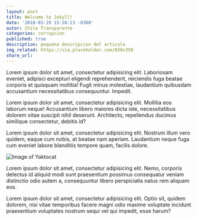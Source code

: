 ```yaml
---
layout: post
title: Welcome to Jekyll!
date: '2018-03-19 15:28:13 -0300'
autor: Chile Transparente
categories: corrupcion
published: true
description: pequena descripcion del articulo
img_related: https://via.placeholder.com/650x350
share_url:
---
```

Lorem ipsum dolor sit amet, consectetur adipisicing elit. Laboriosam eveniet, adipisci excepturi eligendi reprehenderit, reiciendis fuga beatae corporis et quisquam mollitia! Fugit minus molestiae, laudantium quibusdam accusantium necessitatibus consequuntur. Impedit.

Lorem ipsum dolor sit amet, consectetur adipisicing elit. Mollitia eos laborum neque! Accusantium libero maiores dicta iste, necessitatibus dolorem vitae suscipit nihil deserunt. Architecto, repellendus ducimus similique consectetur, debitis id?

Lorem ipsum dolor sit amet, consectetur adipisicing elit. Nostrum illum vero quidem, eaque cum nobis, at beatae nam aperiam. Laudantium neque fuga cum eveniet labore blanditiis tempore quam, facilis dolore.

![Image of Yaktocat](https://octodex.github.com/images/yaktocat.png)

Lorem ipsum dolor sit amet, consectetur adipisicing elit. Nemo, corporis delectus id aliquid modi sunt praesentium possimus consequatur veniam distinctio odio autem a, consequuntur libero perspiciatis natus rem aliquam eos.

Lorem ipsum dolor sit amet, consectetur adipisicing elit. Optio sit, quidem dolorem, nisi vitae temporibus facere magni odio maxime voluptate incidunt praesentium voluptates nostrum sequi vel qui impedit, esse harum?